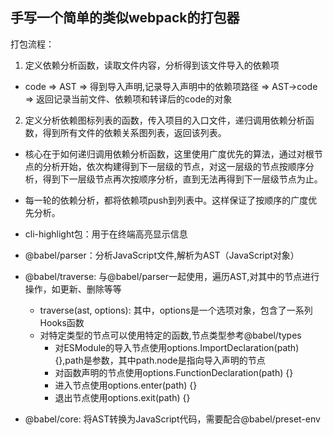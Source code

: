 ## 手写一个简单的类似webpack的打包器

打包流程：
1. 定义依赖分析函数，读取文件内容，分析得到该文件导入的依赖项
  - code => AST => 得到导入声明,记录导入声明中的依赖项路径 => AST->code => 返回记录当前文件、依赖项和转译后的code的对象
2. 定义分析依赖图标列表的函数，传入项目的入口文件，递归调用依赖分析函数，得到所有文件的依赖关系图列表，返回该列表。
  - 核心在于如何递归调用依赖分析函数，这里使用广度优先的算法，通过对根节点的分析开始，依次构建得到下一层级的节点，对这一层级的节点按顺序分析，得到下一层级节点再次按顺序分析，直到无法再得到下一层级节点为止。
  - 每一轮的依赖分析，都将依赖项push到列表中。这样保证了按顺序的广度优先分析。

- cli-highlight包：用于在终端高亮显示信息
- @babel/parser：分析JavaScript文件,解析为AST（JavaScript对象）
- @babel/traverse: 与@babel/parser一起使用，遍历AST,对其中的节点进行操作，如更新、删除等等
  - traverse(ast, options): 其中，options是一个选项对象，包含了一系列Hooks函数
  - 对特定类型的节点可以使用特定的函数,节点类型参考@babel/types
    - 对ESModule的导入节点使用options.ImportDeclaration(path) {},path是参数，其中path.node是指向导入声明的节点
    - 对函数声明的节点使用options.FunctionDeclaration(path) {}
    - 进入节点使用options.enter(path) {}
    - 退出节点使用options.exit(path) {}
- @babel/core: 将AST转换为JavaScript代码，需要配合@babel/preset-env
